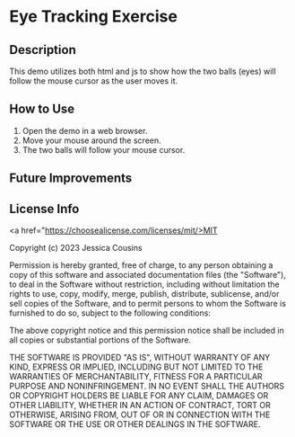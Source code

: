 # Eye Tracking Exercise

## Description

This demo utilizes both html and js to show how the two balls (eyes) will follow the mouse cursor as the user moves it.

## How to Use

1. Open the demo in a web browser.
2. Move your mouse around the screen.
3. The two balls will follow your mouse cursor.

## Future Improvements


## License Info

<a href="https://choosealicense.com/licenses/mit/>MIT</a>

Copyright (c) 2023 Jessica Cousins

Permission is hereby granted, free of charge, to any person obtaining a copy of this software and associated documentation files (the "Software"), to deal in the Software without restriction, including without limitation the rights to use, copy, modify, merge, publish, distribute, sublicense, and/or sell copies of the Software, and to permit persons to whom the Software is furnished to do so, subject to the following conditions:

The above copyright notice and this permission notice shall be included in all copies or substantial portions of the Software.

THE SOFTWARE IS PROVIDED "AS IS", WITHOUT WARRANTY OF ANY KIND, EXPRESS OR IMPLIED, INCLUDING BUT NOT LIMITED TO THE WARRANTIES OF MERCHANTABILITY, FITNESS FOR A PARTICULAR PURPOSE AND NONINFRINGEMENT. IN NO EVENT SHALL THE AUTHORS OR COPYRIGHT HOLDERS BE LIABLE FOR ANY CLAIM, DAMAGES OR OTHER LIABILITY, WHETHER IN AN ACTION OF CONTRACT, TORT OR OTHERWISE, ARISING FROM, OUT OF OR IN CONNECTION WITH THE SOFTWARE OR THE USE OR OTHER DEALINGS IN THE SOFTWARE.
